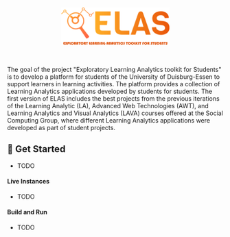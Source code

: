 <p align="center"><a href="https://www.uni-due.de/soco/research/projects/elas.php" target="_blank" rel="noopener noreferrer"><img style="width:50%;" src="assets/elas-logo.png" alt="re-frame logo"></a></p><br/>

The goal of the project "Exploratory Learning Analytics toolkit for Students" is to develop a platform for students of the University of Duisburg-Essen to support learners in learning activities. The platform provides a collection of Learning Analytics applications developed by students for students. The first version of ELAS includes the best projects from the previous iterations of the Learning Analytic (LA), Advanced Web Technologies (AWT), and Learning Analytics and Visual Analytics (LAVA) courses offered at the Social Computing Group, where different Learning Analytics applications were developed as part of student projects.

## 🚀 Get Started

- TODO

#### Live Instances

- TODO

#### Build and Run

- TODO
